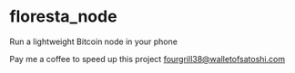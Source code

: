 # floresta_node
Run a lightweight Bitcoin node in your phone

Pay me a coffee to speed up this project
fourgrill38@walletofsatoshi.com